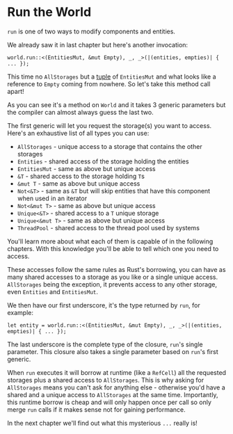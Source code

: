 # Run the World

`run` is one of two ways to modify components and entities.

We already saw it in last chapter but here's another invocation:

```rust, noplaypen
world.run::<(EntitiesMut, &mut Empty), _, _>(|(entities, empties)| { ... });
```

This time no `AllStorages` but a [tuple](../concepts/syntactic-weirdness.md) of `EntitiesMut` and what looks like a reference to `Empty` coming from nowhere. So let's take this method call apart!

As you can see it's a method on `World` and it takes 3 generic parameters but the compiler can almost always guess the last two.

The first generic will let you request the storage(s) you want to access. Here's an exhaustive list of all types you can use:
- `AllStorages` - unique access to a storage that contains the other storages
- `Entities` - shared access of the storage holding the entities
- `EntitiesMut` - same as above but unique access
- `&T` - shared access to the storage holding `T`s
- `&mut T` - same as above but unique access
- `Not<&T>` - same as `&T` but will skip entities that have this component when used in an iterator
- `Not<&mut T>` - same as above but unique access
- `Unique<&T>` - shared access to a `T` unique storage
- `Unique<&mut T>` - same as above but unique access
- `ThreadPool` - shared access to the thread pool used by systems

You'll learn more about what each of them is capable of in the following chapters. With this knowledge you'll be able to tell which one you need to access.

These accesses follow the same rules as Rust's borrowing, you can have as many shared accesses to a storage as you like or a single unique access. `AllStorages` being the exception, it prevents access to any other storage, even `Entities` and `EntitiesMut`.

We then have our first underscore, it's the type returned by `run`, for example:

```rust, noplaypen
let entity = world.run::<(EntitiesMut, &mut Empty), _, _>(|(entities, empties)| { ... });
```

The last underscore is the complete type of the closure, `run`'s single parameter. This closure also takes a single parameter based on `run`'s first generic.

When `run` executes it will borrow at runtime (like a `RefCell`) all the requested storages plus a shared access to `AllStorages`. This is why asking for `AllStorages` means you can't ask for anything else - otherwise you'd have a shared and a unique access to `AllStorages` at the same time. Importantly, this runtime borrow is cheap and will only happen once per call so only merge `run` calls if it makes sense not for gaining performance.

In the next chapter we'll find out what this mysterious `...` really is!

